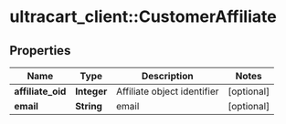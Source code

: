 # ultracart_client::CustomerAffiliate

## Properties
Name | Type | Description | Notes
------------ | ------------- | ------------- | -------------
**affiliate_oid** | **Integer** | Affiliate object identifier | [optional] 
**email** | **String** | email | [optional] 


